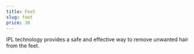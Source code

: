 ```yaml
---
title: Feet
slug: feet
price: 30
---
```


IPL technology provides a safe and effective way to remove unwanted hair from the feet.
